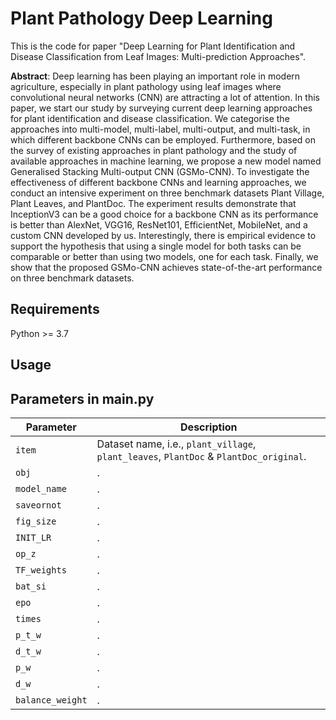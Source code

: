 # Plant Pathology Deep Learning

This is the code for paper "Deep Learning for Plant Identification and Disease  Classification from Leaf Images: Multi-prediction Approaches".

**Abstract**: Deep learning has been playing an important role in modern agriculture, especially in plant pathology using leaf images where convolutional neural networks (CNN) are attracting a lot of attention. In this paper, we start our study by surveying current deep learning approaches for plant identification and disease classification. We categorise the approaches into multi-model, multi-label, multi-output, and multi-task, in which different backbone CNNs can be employed. Furthermore, based on the survey of existing approaches in plant pathology and the study of available approaches in machine learning, we propose a new model named Generalised Stacking Multi-output CNN (GSMo-CNN). To investigate the effectiveness of different backbone CNNs and learning approaches, we conduct an intensive experiment on three benchmark datasets Plant Village, Plant Leaves, and PlantDoc. The experiment results demonstrate that InceptionV3 can be a good choice for a backbone CNN as its performance is better than AlexNet, VGG16, ResNet101, EfficientNet, MobileNet, and a custom CNN developed by us. Interestingly, there is empirical evidence to support the hypothesis that using a single model for both tasks can be comparable or better than using two models, one for each task. Finally, we show that the proposed GSMo-CNN achieves state-of-the-art performance on three benchmark datasets.

## Requirements
Python >= 3.7




## Usage



## Parameters in main.py
| Parameter                      | Description                                 |
| ----------------------------- | ---------------------------------------- |
| `item`                     |  Dataset name, i.e., `plant_village`, `plant_leaves`, `PlantDoc` & `PlantDoc_original`. |
| `obj`                     |  .|
| `model_name`                     |  .|
| `saveornot`                     |  .|
| `fig_size`                     |  .|
| `INIT_LR`                     |  .|
| `op_z`                     |  .|
| `TF_weights`                     |  .|
| `bat_si`                     |  .|
| `epo`                     |  .|
| `times `                     |  .|
| `p_t_w `                     |  .|
| `d_t_w `                     |  .|
| `p_w`                     |  .|
| `d_w `                     |  .|
| `balance_weight`                     |  .|









